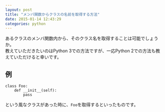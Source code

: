 ```yaml
---
layout: post
title: "メンバ関数からクラスの名前を取得する方法"
date: 2015-01-14 12:43:29
categories: python
---
```

<p>あるクラスのメンバ関数内から、そのクラス名を取得することは可能でしょうか。<br>
教えていただきたいのはPython 3での方法ですが、一応Python 2での方法も教えていただけると幸いです。</p>

<h2>例</h2>

<pre class="lang-py prettyprint-override"><code>class Foo:
    def __init__(self):
        pass
</code></pre>

<p>という風なクラスがあった時に、<code>Foo</code>を取得するといったものです。</p>
